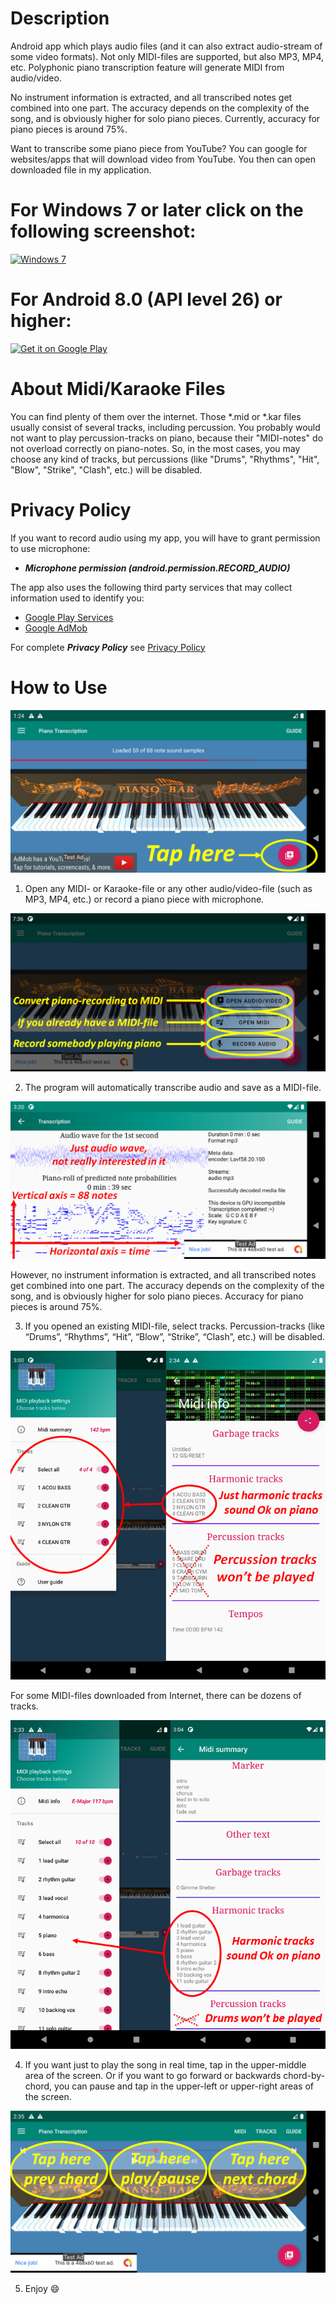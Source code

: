 # Description

Android app which plays audio files (and it can also extract audio-stream of some video formats).  Not only MIDI-files are supported, but also MP3, MP4, etc.  Polyphonic piano transcription feature will generate MIDI from audio/video.

No instrument information is extracted, and all transcribed notes get combined into one part.  The accuracy depends on the complexity of the song, and is obviously higher for solo piano pieces.  Currently, accuracy for piano pieces is around 75%.

Want to transcribe some piano piece from YouTube?  You can google for websites/apps that will download video from YouTube.  You then can open downloaded file in my application.

# For Windows 7 or later click on the following screenshot:

[![](https://GitHub.com/BShakhovsky/PianoTranscription3D/raw/master/Keyboard.png 'Windows 7')](https://GitHub.com/BShakhovsky/PianoTranscription3D/blob/master/README.md)

# For Android 8.0 (API level 26) or higher:

[![](https://play.google.com/intl/en_us/badges/static/images/badges/en_badge_web_generic.png 'Get it on Google Play')](https://play.google.com/store/apps/details?id=ru.bshakhovsky.piano_transcription)

# About Midi/Karaoke Files

You can find plenty of them over the internet.  Those *.mid or *.kar files usually consist of several tracks, including percussion.  You probably would not want to play percussion-tracks on piano, because their "MIDI-notes" do not overload correctly on piano-notes.  So, in the most cases, you may choose any kind of tracks, but percussions (like "Drums", "Rhythms", "Hit", "Blow", "Strike", "Clash", etc.) will be disabled.

# Privacy Policy

If you want to record audio using my app, you will have to grant permission to use microphone:

* __*Microphone permission (android.permission.RECORD_AUDIO)*__

The app also uses the following third party services that may collect information used to identify you:

* [Google Play Services](https://www.google.com/policies/privacy)
* [Google AdMob](https://support.google.com/admob/answer/6128543)

For complete __*Privacy Policy*__ see [Privacy Policy](https://BShakhovsky.GitHub.io/PrivacyPolicy)

# How to Use

[![](Main.png 'Main Activity')](https://play.google.com/store/apps/details?id=ru.bshakhovsky.piano_transcription)

1. Open any MIDI- or Karaoke-file or any other audio/video-file (such as MP3, MP4, etc.) or record a piano piece with microphone.

[![](Menu.png 'Attach new audio')](https://play.google.com/store/apps/details?id=ru.bshakhovsky.piano_transcription)

2. The program will automatically transcribe audio and save as a MIDI-file.

[![](Transcription.png 'Generate MIDI from audio/video')](https://play.google.com/store/apps/details?id=ru.bshakhovsky.piano_transcription)

However, no instrument information is extracted, and all transcribed notes get combined into one part.  The accuracy depends on the complexity of the song, and is obviously higher for solo piano pieces.  Accuracy for piano pieces is around 75%.

3. If you opened an existing MIDI-file, select tracks.  Percussion-tracks (like “Drums”, “Rhythms”, “Hit”, “Blow”, “Strike”, “Clash”, etc.) will be disabled.

[![](Tracks4.png 'Select tracks & MIDI-file info')](https://play.google.com/store/apps/details?id=ru.bshakhovsky.piano_transcription)

For some MIDI-files downloaded from Internet, there can be dozens of tracks.

[![](Tracks10.png 'Select tracks & MIDI-file info')](https://play.google.com/store/apps/details?id=ru.bshakhovsky.piano_transcription)

4. If you want just to play the song in real time, tap in the upper-middle area of the screen.  Or if you want to go forward or backwards chord-by-chord, you can pause and tap in the upper-left or upper-right areas of the screen.

[![](Play.png 'Play/pause/seek/prev/next')](https://play.google.com/store/apps/details?id=ru.bshakhovsky.piano_transcription)

5. Enjoy :smile: